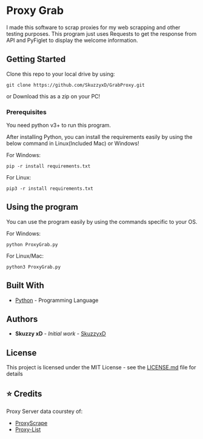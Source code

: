 # Proxy Grab

I made this software to scrap proxies for my web scrapping and other testing purposes. This program just uses Requests to get the response from API and PyFiglet to display the welcome information.

## Getting Started

Clone this repo to your local drive by using:

```
git clone https://github.com/SkuzzyxD/GrabProxy.git
```
or Download this as a zip on your PC!

### Prerequisites

You need python v3+ to run this program.

After installing Python, you can install the requirements easily by using the below command in Linux(Included Mac) or Windows!

For Windows:
```
pip -r install requirements.txt
```

For Linux:
```
pip3 -r install requirements.txt
```

## Using the program

You can use the program easily by using the commands specific to your OS.

For Windows:
```
python ProxyGrab.py
```

For Linux/Mac:
```
python3 ProxyGrab.py
```

## Built With

* [Python](https://www.python.org/) - Programming Language

## Authors

* **Skuzzy xD** - *Initial work* - [SkuzzyxD](https://github.com/SkuzzyxD)

## License

This project is licensed under the MIT License - see the [LICENSE.md](LICENSE.md) file for details

## :star: Credits
Proxy Server data courstey of:
* [ProxyScrape](https://proxyscrape.com/)
* [Proxy-List](https://www.proxy-list.download/)
